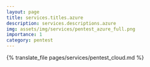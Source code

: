 ```yaml
---
layout: page
title: services.titles.azure
description: services.descriptions.azure
img: assets/img/services/pentest_azure_full.png
importance: 1
category: pentest
---
```


{% translate_file pages/services/pentest_cloud.md %}